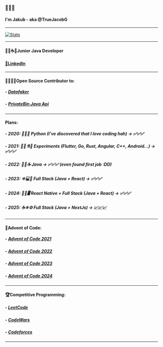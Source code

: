 ### 👋👋👋
#### I'm Jakub - aka @TrueJacobG

---

[![Stats](https://github-readme-stats.vercel.app/api?username=TrueJacobG&show_icons=true&theme=dracula&show=prs_merged&border_radius=10&locale=ja)](https://github.com/anuraghazra/github-readme-stats)

---

#### 👨‍💻☕🚀Junior Java Developer
#### [💼LinkedIn][linkedin]

---

#### 👨‍💻📂🤝Open Source Contributor to:
##### - [Datafaker][datafaker]
##### - [PrivateBin Java Api][privatebinjavaapi]

---

#### Plans:
##### - 2020: 🐍🐍🐍 Python (I've discovered that I love coding hah) -> ✅✅✅
##### - 2021: 👨‍🔬⚗️🔬 Experiments (Flutter, Go, Rust, Angular, C++, Android...) -> ✅✅✅
##### - 2022: 🤖🧠☕ Java -> ✅✅✅ (even found first job :DD)
##### - 2023: ⚛️💻🎨 Full Stack (Java + React) -> ✅✅✅
##### - 2024: 📱🧮🖥️ React Native + Full Stack (Java + React) -> ✅✅✅
##### - 2025: ☕⚛️⚙️ Full Stack (Java + NextJs) -> 📈📈📈

---

#### 📅Advent of Code:
##### - [Advent of Code 2021][advent-of-code-2021]
##### - [Advent of Code 2022][advent-of-code-2022]
##### - [Advent of Code 2023][advent-of-code-2023]
##### - [Advent of Code 2024][advent-of-code-2024]

---

#### 🏆Competitive Programming:
##### - [LeetCode][leetcode-website]
##### - [CodeWars][codewars-website]
##### - [Codeforces][codeforces-website]

---
[linkedin]: https://www.linkedin.com/in/jakub-gradzewicz-4b305a225

[datafaker]: https://github.com/datafaker-net/datafaker/graphs/contributors
[privatebinjavaapi]: https://github.com/InstantlyMoist/privatebin-java-api/graphs/contributors

[codeforces-website]: https://codeforces.com/profile/TrueJacobG
[leetcode-website]: https://leetcode.com/TrueJacobG/
[codewars-website]: https://www.codewars.com/users/TrueJacobG

[advent-of-code-2021]: https://github.com/TrueJacobG/ADVENT-OF-CODE-2021
[advent-of-code-2022]: https://github.com/TrueJacobG/advent-of-code-2022
[advent-of-code-2023]: https://github.com/TrueJacobG/advent-of-code-2023
[advent-of-code-2024]: https://github.com/TrueJacobG/advent-of-code-2024
